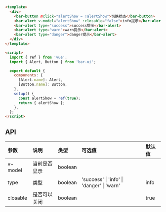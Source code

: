 ```html
<template>
  <div>
    <bar-button @click="alertShow = !alertShow">切换状态</bar-button>
    <bar-alert v-model="alertShow" :closable="false">info提示</bar-alert>
    <bar-alert type="success">success提示</bar-alert>
    <bar-alert type="warn">warn提示</bar-alert>
    <bar-alert type="danger">danger提示</bar-alert>
  </div>
</template>

<script>
  import { ref } from 'vue';
  import { Alert, Button } from 'bar-ui';

  export default {
    components: {
      [Alert.name]: Alert,
      [Button.name]: Button,
    },
    setup() {
      const alertShow = ref(true);
      return { alertShow };
    },
  };
</script>
```

## API

| 参数     | 说明         | 类型    | 可选值                                    | 默认值 |
| :------- | :----------- | :------ | :---------------------------------------- | :----- |
| v-model  | 当前是否显示 | boolean |                                           |        |
| type     | 类型         | boolean | 'success' \| 'info' \| 'danger' \| 'warn' | info   |
| closable | 是否可以关闭 | boolean |                                           | true   |
